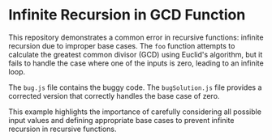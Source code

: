 # Infinite Recursion in GCD Function

This repository demonstrates a common error in recursive functions: infinite recursion due to improper base cases.  The `foo` function attempts to calculate the greatest common divisor (GCD) using Euclid's algorithm, but it fails to handle the case where one of the inputs is zero, leading to an infinite loop.

The `bug.js` file contains the buggy code.  The `bugSolution.js` file provides a corrected version that correctly handles the base case of zero.

This example highlights the importance of carefully considering all possible input values and defining appropriate base cases to prevent infinite recursion in recursive functions. 